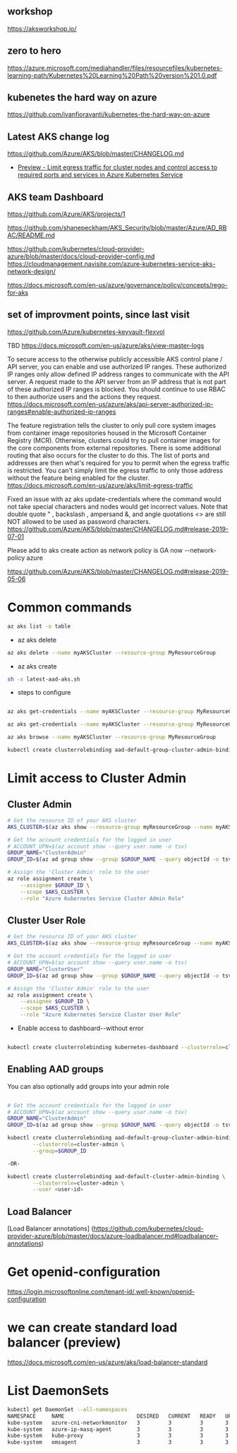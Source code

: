 ## workshop

https://aksworkshop.io/

## zero to hero

https://azure.microsoft.com/mediahandler/files/resourcefiles/kubernetes-learning-path/Kubernetes%20Learning%20Path%20version%201.0.pdf

## kubenetes the hard way on azure

https://github.com/ivanfioravanti/kubernetes-the-hard-way-on-azure

## Latest AKS change log

https://github.com/Azure/AKS/blob/master/CHANGELOG.md

- [Preview - Limit egress traffic for cluster nodes and control access to required ports and services in Azure Kubernetes Service](https://docs.microsoft.com/en-us/azure/aks/limit-egress-traffic#required-ports-and-addresses-for-aks-clusters)

## AKS team Dashboard

https://github.com/Azure/AKS/projects/1


https://github.com/shanepeckham/AKS_Security/blob/master/Azure/AD_RBAC/README.md

https://github.com/kubernetes/cloud-provider-azure/blob/master/docs/cloud-provider-config.md
https://cloudmanagement.navisite.com/azure-kubernetes-service-aks-network-design/

https://docs.microsoft.com/en-us/azure/governance/policy/concepts/rego-for-aks

## set of improvment points, since last visit

https://github.com/Azure/kubernetes-keyvault-flexvol

TBD https://docs.microsoft.com/en-us/azure/aks/view-master-logs 

To secure access to the otherwise publicly accessible AKS control plane / API server, you can enable and use authorized IP ranges. These authorized IP ranges only allow defined IP address ranges to communicate with the API server. A request made to the API server from an IP address that is not part of these authorized IP ranges is blocked. You should continue to use RBAC to then authorize users and the actions they request.
https://docs.microsoft.com/en-us/azure/aks/api-server-authorized-ip-ranges#enable-authorized-ip-ranges

The feature registration tells the cluster to only pull core system images from container image repositories housed in the Microsoft Container Registry (MCR). Otherwise, clusters could try to pull container images for the core components from external repositories. There is some additional routing that also occurs for the cluster to do this. The list of ports and addresses are then what's required for you to permit when the egress traffic is restricted. You can't simply limit the egress traffic to only those address without the feature being enabled for the cluster.
https://docs.microsoft.com/en-us/azure/aks/limit-egress-traffic

Fixed an issue with az aks update-credentials where the command would not take special characters and nodes would get incorrect values. Note that double quote " , backslash \, ampersand &, and angle quotations <> are still NOT allowed to be used as password characters.
https://github.com/Azure/AKS/blob/master/CHANGELOG.md#release-2019-07-01

 
 Please add to aks create action as network policy is GA now
 --network-policy azure
 
 https://github.com/Azure/AKS/blob/master/CHANGELOG.md#release-2019-05-06
 
 
# Common commands

```sh
az aks list -o table
```

- az aks delete

```sh
az aks delete --name myAKSCluster --resource-group MyResourceGroup
```

- az aks create

```sh
sh -x latest-aad-aks.sh
```

- steps to configure

```sh

az aks get-credentials --name myAKSCluster --resource-group MyResourceGroup --overwrite-existing

az aks get-credentials --name myAKSCluster --resource-group MyResourceGroup --admin --overwrite-existing

az aks browse --name myAKSCluster --resource-group MyResourceGroup

kubectl create clusterrolebinding aad-default-group-cluster-admin-binding --clusterrole=cluster-admin --group=ae1c4a4d-985c-4bd6-b003-1e8bc8d1be28

```

# Limit access to Cluster Admin

## Cluster Admin

```sh
# Get the resource ID of your AKS cluster
AKS_CLUSTER=$(az aks show --resource-group myResourceGroup --name myAKSCluster --query id -o tsv)

# Get the account credentials for the logged in user
# ACCOUNT_UPN=$(az account show --query user.name -o tsv)
GROUP_NAME="ClusterAdmin"
GROUP_ID=$(az ad group show --group $GROUP_NAME --query objectId -o tsv)

# Assign the 'Cluster Admin' role to the user
az role assignment create \
    --assignee $GROUP_ID \
    --scope $AKS_CLUSTER \
    --role "Azure Kubernetes Service Cluster Admin Role"

```

## Cluster User Role

```sh
# Get the resource ID of your AKS cluster
AKS_CLUSTER=$(az aks show --resource-group myResourceGroup --name myAKSCluster --query id -o tsv)

# Get the account credentials for the logged in user
# ACCOUNT_UPN=$(az account show --query user.name -o tsv)
GROUP_NAME="ClusterUser"
GROUP_ID=$(az ad group show --group $GROUP_NAME --query objectId -o tsv)

# Assign the 'Cluster Admin' role to the user
az role assignment create \
    --assignee $GROUP_ID \
    --scope $AKS_CLUSTER \
    --role "Azure Kubernetes Service Cluster User Role"

```

- Enable access to dashboard--without error

```sh

kubectl create clusterrolebinding kubernetes-dashboard --clusterrole=cluster-admin --serviceaccount=kube-system:kubernetes-dashboard
```

## Enabling AAD groups

You can also optionally add groups into your admin role

```sh

# Get the account credentials for the logged in user
# ACCOUNT_UPN=$(az account show --query user.name -o tsv)
GROUP_NAME="ClusterAdmin"
GROUP_ID=$(az ad group show --group $GROUP_NAME --query objectId -o tsv)

kubectl create clusterrolebinding aad-default-group-cluster-admin-binding \
        --clusterrole=cluster-admin \
        --group=$GROUP_ID

-OR-

kubectl create clusterrolebinding aad-default-cluster-admin-binding \
        --clusterrole=cluster-admin \
        --user <user-id>
```

## Load Balancer

[Load Balancer annotations] (https://github.com/kubernetes/cloud-provider-azure/blob/master/docs/azure-loadbalancer.md#loadbalancer-annotations)


# Get openid-configuration

https://login.microsoftonline.com/tenant-id/.well-known/openid-configuration


# we can create standard load balancer (preview) 

https://docs.microsoft.com/en-us/azure/aks/load-balancer-standard


# List DaemonSets 

```bash
kubectl get DaemonSet --all-namespaces
NAMESPACE     NAME                       DESIRED   CURRENT   READY   UP-TO-DATE   AVAILABLE   NODE SELECTOR                 AGE
kube-system   azure-cni-networkmonitor   3         3         3       3            3           beta.kubernetes.io/os=linux   54m
kube-system   azure-ip-masq-agent        3         3         3       3            3           beta.kubernetes.io/os=linux   54m
kube-system   kube-proxy                 3         3         3       3            3           beta.kubernetes.io/os=linux   54m
kube-system   omsagent                   3         3         3       3            3           beta.kubernetes.io/os=linux   54m
```
